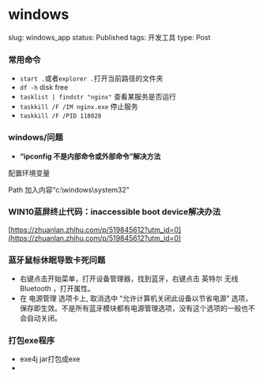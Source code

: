 # windows

slug: windows_app
status: Published
tags: 开发工具
type: Post

### 常用命令

- `start .`或者`explorer .`打开当前路径的文件夹
- `df -h` disk free
- `tasklist | findstr "nginx"` 查看某服务是否运行
- `taskkill /F /IM nginx.exe` 停止服务
- `taskkill /F /PID 118028`

### windows/问题

- **“ipconfig 不是内部命令或外部命令”解决方法**

配置环境变量

Path 加入内容“c:\windows\system32”

### ****WIN10蓝屏终止代码：inaccessible boot device解决办法****

[https://zhuanlan.zhihu.com/p/519845612?utm_id=0](https://zhuanlan.zhihu.com/p/519845612?utm_id=0)

### 蓝牙鼠标休眠导致卡死问题

- 右键点击开始菜单，打开设备管理器，找到蓝牙，右键点击 英特尔 无线 Bluetooth ，打开属性。
- 在 电源管理 选项卡上, 取消选中 “允许计算机关闭此设备以节省电源” 选项，保存即生效。不是所有蓝牙模块都有电源管理选项，没有这个选项的一般也不会自动关闭。


### 打包exe程序
- exe4j jar打包成exe
- 
